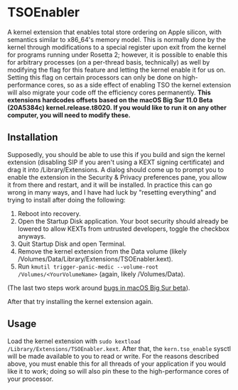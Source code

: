 # TSOEnabler

A kernel extension that enables total store ordering on Apple silicon, with semantics similar to x86_64's memory model. This is normally done by the kernel through modifications to a special register upon exit from the kernel for programs running under Rosetta 2; however, it is possible to enable this for arbitrary processes (on a per-thread basis, technically) as well by modifying the flag for this feature and letting the kernel enable it for us on. Setting this flag on certain processors can only be done on high-performance cores, so as a side effect of enabling TSO the kernel extension will also migrate your code off the efficiency cores permanently. **This extensions hardcodes offsets based on the macOS Big Sur 11.0 Beta (20A5384c) kernel.release.t8020. If you would like to run it on any other computer, you will need to modify these.**

## Installation

Supposedly, you should be able to use this if you build and sign the kernel extension (disabling SIP if you aren't using a KEXT signing certificate) and drag it into /Library/Extensions. A dialog should come up to prompt you to enable the extension in the Security & Privacy preferences pane, you allow it from there and restart, and it will be installed. In practice this can go wrong in many ways, and I have had luck by "resetting everything" and trying to install after doing the following:

1. Reboot into recovery.
2. Open the Startup Disk application. Your boot security should already be lowered to allow KEXTs from untrusted developers, toggle the checkbox anyways.
3. Quit Startup Disk and open Terminal.
4. Remove the kernel extension from the Data volume (likely /Volumes/Data/Library/Extensions/TSOEnabler.kext).
5. Run `kmutil trigger-panic-medic --volume-root /Volumes/<YourVolumeName>` (again, likely /Volumes/Data).

(The last two steps work around [bugs in macOS Big Sur beta](https://developer.apple.com/documentation/macos-release-notes/macos-big-sur-11-beta-release-notes)).

After that try installing the kernel extension again.

## Usage

Load the kernel extension with `sudo kextload /Library/Extensions/TSOEnabler.kext`. After that, the `kern.tso_enable` sysctl will be made available to you to read or write. For the reasons described above, you must enable this for all threads of your application if you would like it to work; doing so will also pin these to the high-performance cores of your processor.